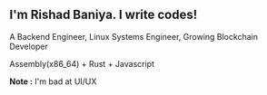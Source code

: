 ## I'm Rishad Baniya. I write codes!

A Backend Engineer, Linux Systems Engineer, Growing Blockchain Developer

Assembly(x86_64) + Rust + Javascript 

**Note :** I'm bad at UI/UX
